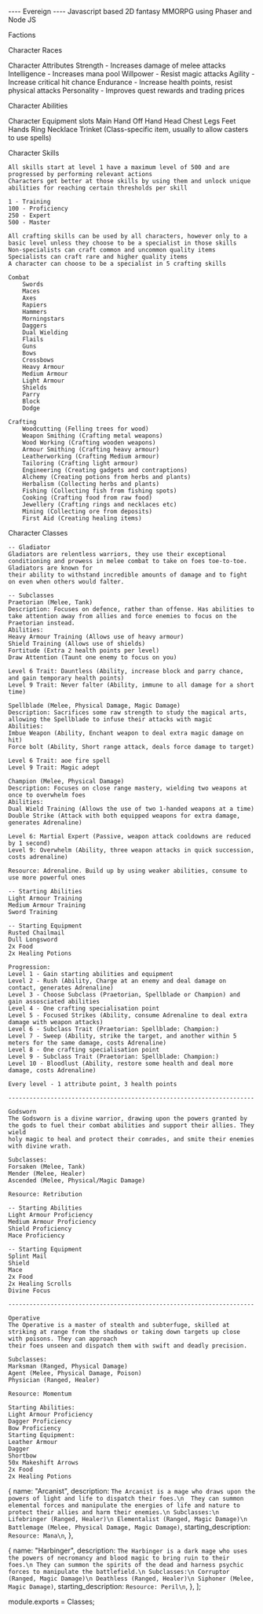 ---- Evereign ----
Javascript based 2D fantasy MMORPG using Phaser and Node JS

Factions

Character Races

Character Attributes
    Strength - Increases damage of melee attacks
    Intelligence - Increases mana pool
    Willpower - Resist magic attacks
    Agility - Increase critical hit chance
    Endurance - Increase health points, resist physical attacks
    Personality - Improves quest rewards and trading prices

Character Abilities



Character Equipment slots
    Main Hand
    Off Hand
    Head
    Chest
    Legs
    Feet
    Hands
    Ring
    Necklace
    Trinket (Class-specific item, usually to allow casters to use spells)

Character Skills

    All skills start at level 1 have a maximum level of 500 and are progressed by performing relevant actions
    Characters get better at those skills by using them and unlock unique abilities for reaching certain thresholds per skill

    1 - Training
    100 - Proficiency
    250 - Expert
    500 - Master

    All crafting skills can be used by all characters, however only to a basic level unless they choose to be a specialist in those skills
    Non-specialists can craft common and uncommon quality items 
    Specialists can craft rare and higher quality items
    A character can choose to be a specialist in 5 crafting skills

    Combat
        Swords
        Maces
        Axes
        Rapiers
        Hammers
        Morningstars
        Daggers
        Dual Wielding
        Flails
        Guns
        Bows
        Crossbows
        Heavy Armour
        Medium Armour
        Light Armour
        Shields
        Parry
        Block
        Dodge

    Crafting
        Woodcutting (Felling trees for wood)
        Weapon Smithing (Crafting metal weapons)
        Wood Working (Crafting wooden weapons)
        Armour Smithing (Crafting heavy armour)
        Leatherworking (Crafting Medium armour)
        Tailoring (Crafting light armour)
        Engineering (Creating gadgets and contraptions)
        Alchemy (Creating potions from herbs and plants)
        Herbalism (Collecting herbs and plants)
        Fishing (Collecting fish from fishing spots)
        Cooking (Crafting food from raw food)
        Jewellery (Crafting rings and necklaces etc)
        Mining (Collecting ore from deposits)
        First Aid (Creating healing items)

Character Classes

    -- Gladiator
    Gladiators are relentless warriors, they use their exceptional conditioning and prowess in melee combat to take on foes toe-to-toe. Gladiators are known for 
    their ability to withstand incredible amounts of damage and to fight on even when others would falter.

    -- Subclasses
    Praetorian (Melee, Tank)
    Description: Focuses on defence, rather than offense. Has abilities to take attention away from allies and force enemies to focus on the Praetorian instead.
    Abilities:
    Heavy Armour Training (Allows use of heavy armour)
    Shield Training (Allows use of shields)
    Fortitude (Extra 2 health points per level)
    Draw Attention (Taunt one enemy to focus on you)

    Level 6 Trait: Dauntless (Ability, increase block and parry chance, and gain temporary health points)
    Level 9 Trait: Never falter (Ability, immune to all damage for a short time)
    
    Spellblade (Melee, Physical Damage, Magic Damage)
    Description: Sacrifices some raw strength to study the magical arts, allowing the Spellblade to infuse their attacks with magic
    Abilities:
    Imbue Weapon (Ability, Enchant weapon to deal extra magic damage on hit)
    Force bolt (Ability, Short range attack, deals force damage to target)

    Level 6 Trait: aoe fire spell 
    Level 9 Trait: Magic adept

    Champion (Melee, Physical Damage)
    Description: Focuses on close range mastery, wielding two weapons at once to overwhelm foes
    Abilities: 
    Dual Wield Training (Allows the use of two 1-handed weapons at a time)
    Double Strike (Attack with both equipped weapons for extra damage, generates Adrenaline)

    Level 6: Martial Expert (Passive, weapon attack cooldowns are reduced by 1 second)
    Level 9: Overwhelm (Ability, three weapon attacks in quick succession, costs adrenaline)

    Resource: Adrenaline. Build up by using weaker abilities, consume to use more powerful ones

    -- Starting Abilities
    Light Armour Training
    Medium Armour Training
    Sword Training

    -- Starting Equipment
    Rusted Chailmail
    Dull Longsword
    2x Food
    2x Healing Potions

    Progression:
    Level 1 - Gain starting abilities and equipment
    Level 2 - Rush (Ability, Charge at an enemy and deal damage on contact, generates Adrenaline)
    Level 3 - Choose Subclass (Praetorian, Spellblade or Champion) and gain assosciated abilities
    Level 4 - One crafting specialisation point
    Level 5 - Focused Strikes (Ability, consume Adrenaline to deal extra damage with weapon attacks)
    Level 6 - Subclass Trait (Praetorian: Spellblade: Champion:)
    Level 7 - Sweep (Ability, strike the target, and another within 5 meters for the same damage, costs Adrenaline)
    Level 8 - One crafting specialisation point
    Level 9 - Subclass Trait (Praetorian: Spellblade: Champion:)
    Level 10 - Bloodlust (Ability, restore some health and deal more damage, costs Adrenaline)

    Every level - 1 attribute point, 3 health points
    
    ----------------------------------------------------------------------

    Godsworn
    The Godsworn is a divine warrior, drawing upon the powers granted by the gods to fuel their combat abilities and support their allies. They wield 
    holy magic to heal and protect their comrades, and smite their enemies with divine wrath.

    Subclasses:
    Forsaken (Melee, Tank)
    Mender (Melee, Healer)
    Ascended (Melee, Physical/Magic Damage)
    
    Resource: Retribution

    -- Starting Abilities
    Light Armour Proficiency
    Medium Armour Proficiency
    Shield Proficiency
    Mace Proficiency

    -- Starting Equipment
    Splint Mail
    Shield
    Mace
    2x Food
    2x Healing Scrolls
    Divine Focus
    
    ----------------------------------------------------------------------

    Operative
    The Operative is a master of stealth and subterfuge, skilled at striking at range from the shadows or taking down targets up close with poisons. They can approach 
    their foes unseen and dispatch them with swift and deadly precision.

    Subclasses:
    Marksman (Ranged, Physical Damage)
    Agent (Melee, Physical Damage, Poison)
    Physician (Ranged, Healer)
    
    Resource: Momentum

    Starting Abilities:
    Light Armour Proficiency
    Dagger Proficiency
    Bow Proficiency
    Starting Equipment:
    Leather Armour
    Dagger
    Shortbow
    50x Makeshift Arrows
    2x Food
    2x Healing Potions


{
name: "Arcanist",
description: `The Arcanist is a mage who draws upon the powers of light and life to dispatch their foes.\n 
      They can summon elemental forces and manipulate the energies of life and nature to protect their allies and harm their enemies.\n
      Subclasses:\n
      Lifebringer (Ranged, Healer)\n
      Elementalist (Ranged, Magic Damage)\n
      Battlemage (Melee, Physical Damage, Magic Damage)`,
starting_description: `Resource: Mana\n`,
},

{
name: "Harbinger",
description: `The Harbinger is a dark mage who uses the powers of necromancy and blood magic to bring ruin to their foes.\n
      They can summon the spirits of the dead and harness psychic forces to manipulate the battlefield.\n
      Subclasses:\n
      Corruptor (Ranged, Magic Damage)\n
      Deathless (Ranged, Healer)\n
      Siphoner (Melee, Magic Damage)`,
starting_description: `Resource: Peril\n`,
},
];

module.exports = Classes;
